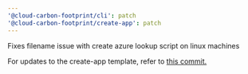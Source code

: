 ```yaml
---
'@cloud-carbon-footprint/cli': patch
'@cloud-carbon-footprint/create-app': patch
---
```


Fixes filename issue with create azure lookup script on linux machines

For updates to the create-app template, refer to [this commit.](https://github.com/cloud-carbon-footprint/cloud-carbon-footprint/commit/ec34e4d461ff4190002e040bb106d65c9c5965e9)
